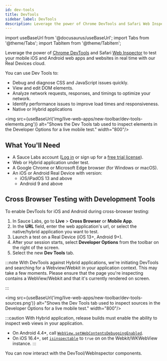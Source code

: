 ```yaml
---
id: dev-tools
title: DevTools
sidebar_label: DevTools
description: Leverage the power of Chrome DevTools and Safari Web Inspector to test your mobile iOS and Android web apps and websites in real-time with our Real Devices cloud.
---
```


import useBaseUrl from '@docusaurus/useBaseUrl';
import Tabs from '@theme/Tabs';
import TabItem from '@theme/TabItem';

Leverage the power of [Chrome DevTools](https://developer.chrome.com/docs/devtools/) and Safari [Web Inspector](https://developer.apple.com/safari/tools/#current) to test your mobile iOS and Android web apps and websites in real time with our Real Devices cloud.

You can use Dev Tools to:

- Debug and diagnose CSS and JavaScript issues quickly.
- View and edit DOM elements.
- Analyze network requests, responses, and timings to optimize your network.
- Identify performance issues to improve load times and responsiveness.
- Native or Hybrid applications

<img src={useBaseUrl('img/live-web-apps/new-toolbar/dev-tools-elements.png')} alt="Shows the Dev Tools tab used to inspect elements in the Developer Options for a live mobile test." width="800"/>

## What You'll Need

- A Sauce Labs account ([Log in](https://accounts.saucelabs.com/am/XUI/#login/) or sign up for a [free trial license](https://saucelabs.com/sign-up)).
- Web or Hybrid application under test. 
- A Google Chrome or Microsoft Edge browser (for Windows or macOS).
- An iOS or Android Real Device with version:
  - iOS/iPadOS 13 and above
  - Android 9 and above

## Cross Browser Testing with Development Tools

To enable DevTools for iOS and Android during cross-browser testing:

1. In Sauce Labs, go to **Live** > **Cross Browser** or **Mobile App**. 
2. In the **URL** field, enter the web application's url, or select the native/hybrid application you want to test. 
3. Launch a test on a Real Device (iOS 13+, Android 9+).
4. After your session starts, select **Developer Options** from the toolbar on the right of the screen.
5. Select the new **Dev Tools** tab.

:::note 
With DevTools against Hybrid applications, we're initiating DevTools and searching for a Webview/Webkit in your application context. This may take a few moments. 
Please ensure that the page you're inspecting contains a WebView/Webkit and that it's currently rendered on screen.

:::

<img src={useBaseUrl('img/live-web-apps/new-toolbar/dev-tools-sources.png')} alt="Shows the Dev Tools tab used to inspect sources in the Developer Options for a live mobile test." width="800"/>

:::caution
With Hybrid application, release builds must enable the ability to inspect web views in your application.
 * On Android 4.4*, call [`WebView.setWebContentsDebuggingEnabled`](https://developer.android.com/reference/android/webkit/WebView#setWebContentsDebuggingEnabled(boolean)).
 * On iOS 16.4+, set [`isinspectable`](https://developer.apple.com/documentation/webkit/wkwebview/4111163-isinspectable) to `true` on on the Webkit/WKWebView instance.
:::

You can now interact with the DevTool/WebInspector components.
